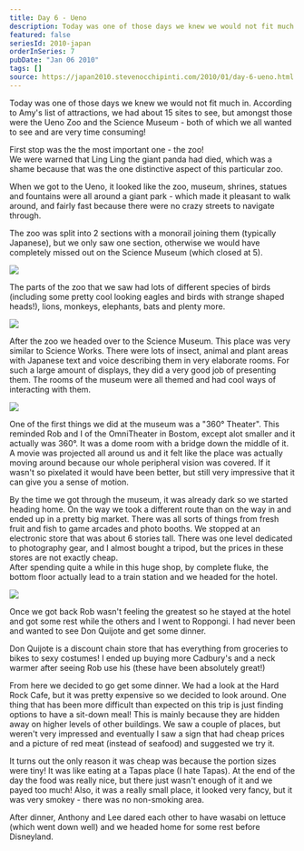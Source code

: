 ```yaml
---
title: Day 6 - Ueno
description: Today was one of those days we knew we would not fit much in. According to Amy's list of attractions, we had about 15 sites to see, but amon...
featured: false
seriesId: 2010-japan
orderInSeries: 7
pubDate: "Jan 06 2010"
tags: []
source: https://japan2010.stevenocchipinti.com/2010/01/day-6-ueno.html
---
```


Today was one of those days we knew we would not fit much in. According to Amy's list of attractions, we had about 15 sites to see, but amongst those were the Ueno Zoo and the Science Museum - both of which we all wanted to see and are very time consuming!

First stop was the the most important one - the zoo!  
We were warned that Ling Ling the giant panda had died, which was a shame because that was the one distinctive aspect of this particular zoo.

When we got to the Ueno, it looked like the zoo, museum, shrines, statues and fountains were all around a giant park - which made it pleasant to walk around, and fairly fast because there were no crazy streets to navigate through.

The zoo was split into 2 sections with a monorail joining them (typically Japanese), but we only saw one section, otherwise we would have completely missed out on the Science Museum (which closed at 5).

[![](https://1.bp.blogspot.com/_l2YQkMP1pOU/S0NCiXQW80I/AAAAAAAAARc/gdPsY3Ui4rU/s400/DSC_0016.JPG)](https://1.bp.blogspot.com/_l2YQkMP1pOU/S0NCiXQW80I/AAAAAAAAARc/gdPsY3Ui4rU/s1600-h/DSC_0016.JPG)

The parts of the zoo that we saw had lots of different species of birds (including some pretty cool looking eagles and birds with strange shaped heads!), lions, monkeys, elephants, bats and plenty more.

[![](https://4.bp.blogspot.com/_l2YQkMP1pOU/S0NHxsRUGVI/AAAAAAAAAR0/oArP9LSAw7A/s320/DSC_0092.JPG)](https://4.bp.blogspot.com/_l2YQkMP1pOU/S0NHxsRUGVI/AAAAAAAAAR0/oArP9LSAw7A/s1600-h/DSC_0092.JPG)

After the zoo we headed over to the Science Museum. This place was very similar to Science Works. There were lots of insect, animal and plant areas with Japanese text and voice describing them in very elaborate rooms. For such a large amount of displays, they did a very good job of presenting them. The rooms of the museum were all themed and had cool ways of interacting with them.

[![](https://4.bp.blogspot.com/_l2YQkMP1pOU/S0NCitQgidI/AAAAAAAAARk/hQdidWoopOs/s400/DSC_0167.JPG)](https://4.bp.blogspot.com/_l2YQkMP1pOU/S0NCitQgidI/AAAAAAAAARk/hQdidWoopOs/s1600-h/DSC_0167.JPG)

One of the first things we did at the museum was a "360° Theater". This reminded Rob and I of the OmniTheater in Bostom, except alot smaller and it actually was 360°. It was a dome room with a bridge down the middle of it. A movie was projected all around us and it felt like the place was actually moving around because our whole peripheral vision was covered. If it wasn't so pixelated it would have been better, but still very impressive that it can give you a sense of motion.

By the time we got through the museum, it was already dark so we started heading home. On the way we took a different route than on the way in and ended up in a pretty big market. There was all sorts of things from fresh fruit and fish to game arcades and photo booths. We stopped at an electronic store that was about 6 stories tall. There was one level dedicated to photography gear, and I almost bought a tripod, but the prices in these stores are not exactly cheap.  
After spending quite a while in this huge shop, by complete fluke, the bottom floor actually lead to a train station and we headed for the hotel.

[![](https://2.bp.blogspot.com/_l2YQkMP1pOU/S0NCjMo0WcI/AAAAAAAAARs/75U8979VKTc/s400/DSC_0229.JPG)](https://2.bp.blogspot.com/_l2YQkMP1pOU/S0NCjMo0WcI/AAAAAAAAARs/75U8979VKTc/s1600-h/DSC_0229.JPG)

Once we got back Rob wasn't feeling the greatest so he stayed at the hotel and got some rest while the others and I went to Roppongi. I had never been and wanted to see Don Quijote and get some dinner.

Don Quijote is a discount chain store that has everything from groceries to bikes to sexy costumes! I ended up buying more Cadbury's and a neck warmer after seeing Rob use his (these have been absolutely great!)

From here we decided to go get some dinner. We had a look at the Hard Rock Cafe, but it was pretty expensive so we decided to look around. One thing that has been more difficult than expected on this trip is just finding options to have a sit-down meal! This is mainly because they are hidden away on higher levels of other buildings. We saw a couple of places, but weren't very impressed and eventually I saw a sign that had cheap prices and a picture of red meat (instead of seafood) and suggested we try it.

It turns out the only reason it was cheap was because the portion sizes were tiny! It was like eating at a Tapas place (I hate Tapas). At the end of the day the food was really nice, but there just wasn't enough of it and we payed too much! Also, it was a really small place, it looked very fancy, but it was very smokey - there was no non-smoking area.

After dinner, Anthony and Lee dared each other to have wasabi on lettuce (which went down well) and we headed home for some rest before Disneyland.
